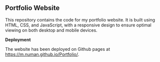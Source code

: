 ## Portfolio Website

This repository contains the code for my portfolio website. It is built using HTML, CSS, and JavaScript, with a responsive design to ensure optimal viewing on both desktop and mobile devices. 

**Deployment**

The website has been deployed on Github pages at https://m.numan.github.io/Portfolio/.
